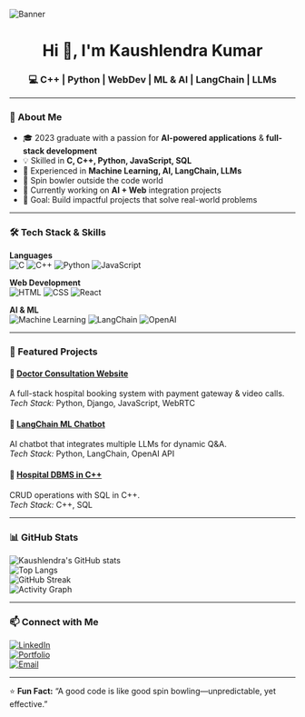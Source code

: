 <!-- Profile Banner -->
![Banner](https://your-image-link.com/banner.png)

<h1 align="center">Hi 👋, I'm Kaushlendra Kumar</h1>
<h3 align="center">💻 C++ | Python | WebDev | ML & AI | LangChain | LLMs</h3>

---

### 🚀 About Me
- 🎓 2023 graduate with a passion for **AI-powered applications** & **full-stack development**  
- 💡 Skilled in **C, C++, Python, JavaScript, SQL**  
- 🤖 Experienced in **Machine Learning, AI, LangChain, LLMs**  
- 🏏 Spin bowler outside the code world  
- 🌱 Currently working on **AI + Web** integration projects  
- 🎯 Goal: Build impactful projects that solve real-world problems

---

### 🛠️ Tech Stack & Skills

**Languages**  
![C](https://img.shields.io/badge/C-00599C?style=for-the-badge&logo=c&logoColor=white)
![C++](https://img.shields.io/badge/C++-00599C?style=for-the-badge&logo=cplusplus&logoColor=white)
![Python](https://img.shields.io/badge/Python-3776AB?style=for-the-badge&logo=python&logoColor=white)
![JavaScript](https://img.shields.io/badge/JavaScript-323330?style=for-the-badge&logo=javascript&logoColor=F7DF1E)

**Web Development**  
![HTML](https://img.shields.io/badge/HTML5-E34F26?style=for-the-badge&logo=html5&logoColor=white)
![CSS](https://img.shields.io/badge/CSS3-1572B6?style=for-the-badge&logo=css3&logoColor=white)
![React](https://img.shields.io/badge/React-20232A?style=for-the-badge&logo=react&logoColor=61DAFB)

**AI & ML**  
![Machine Learning](https://img.shields.io/badge/Machine%20Learning-102230?style=for-the-badge&logo=tensorflow&logoColor=white)
![LangChain](https://img.shields.io/badge/LangChain-000000?style=for-the-badge&logo=chainlink&logoColor=white)
![OpenAI](https://img.shields.io/badge/OpenAI-412991?style=for-the-badge&logo=openai&logoColor=white)

---

### 📌 Featured Projects

#### 🏥 [Doctor Consultation Website](https://github.com/Kaushlendra-Kumar/doctor-consultation)
A full-stack hospital booking system with payment gateway & video calls.  
*Tech Stack:* Python, Django, JavaScript, WebRTC

#### 🤖 [LangChain ML Chatbot](https://github.com/Kaushlendra-Kumar/langchain-ml)
AI chatbot that integrates multiple LLMs for dynamic Q&A.  
*Tech Stack:* Python, LangChain, OpenAI API

#### 💾 [Hospital DBMS in C++](https://github.com/Kaushlendra-Kumar/hospital-dbms)
CRUD operations with SQL in C++.  
*Tech Stack:* C++, SQL

---

### 📊 GitHub Stats
![Kaushlendra's GitHub stats](https://github-readme-stats.vercel.app/api?username=Kaushlendra-Kumar&show_icons=true&theme=tokyonight)  
![Top Langs](https://github-readme-stats.vercel.app/api/top-langs/?username=Kaushlendra-Kumar&layout=compact&theme=tokyonight)  
![GitHub Streak](https://github-readme-streak-stats.herokuapp.com/?user=Kaushlendra-Kumar&theme=tokyonight)  
![Activity Graph](https://github-readme-activity-graph.vercel.app/graph?username=Kaushlendra-Kumar&theme=react-dark)  

---

### 📫 Connect with Me
[![LinkedIn](https://img.shields.io/badge/LinkedIn-0A66C2?style=for-the-badge&logo=linkedin&logoColor=white)](https://linkedin.com/in/yourprofile)  
[![Portfolio](https://img.shields.io/badge/Portfolio-000000?style=for-the-badge&logo=About.me&logoColor=white)](https://yourportfolio.com)  
[![Email](https://img.shields.io/badge/Email-D14836?style=for-the-badge&logo=gmail&logoColor=white)](mailto:your.email@example.com)

---

⭐ **Fun Fact:** “A good code is like good spin bowling—unpredictable, yet effective.”
